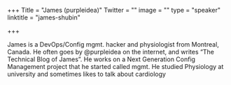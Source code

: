 +++
Title = "James (purpleidea)"
Twitter = ""
image = ""
type = "speaker"
linktitle = "james-shubin"

+++

James is a DevOps/Config mgmt. hacker and physiologist from Montreal, Canada. He often goes by @purpleidea on the internet, and writes “The Technical Blog of James”. He works on a Next Generation Config Management project that he started called mgmt. He studied Physiology at university and sometimes likes to talk about cardiology
